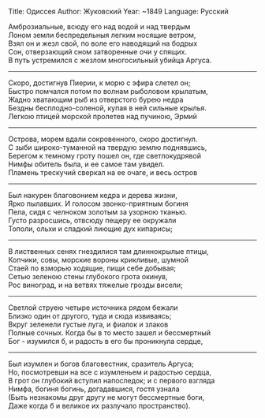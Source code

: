 Title: Одиссея
Author: Жуковский
Year: ~1849
Language: Русский  

Амброзиальные, всюду его над водой и над твердым<br />
Лоном земли беспредельныя легким носящие ветром,<br />
Взял он и жезл свой, по воле его наводящий на бодрых<br />
Сон, отверзающий сном затворенные очи у спящих.<br />
В путь устремился с жезлом многосильный убийца Аргуса.<br />

---
Скоро, достигнув Пиерии, к морю с эфира слетел он;<br />
Быстро помчался потом по волнам рыболовом крылатым,<br />
Жадно хватающим рыб из отверстого бурею недра<br />
Бездны бесплодно-соленой, купая в ней сильные крылья.<br />
Легкою птицей морской пролетев над пучиною, Эрмий<br />

---
Острова, морем вдали сокровенного, скоро достигнул.<br />
С зыби широко-туманной на твердую землю поднявшись,<br />
Берегом к темному гроту пошел он, где светлокудрявой<br />
Нимфы обитель была, и ее самое там увидел.<br />
Пламень трескучий сверкал на ее очаге, и весь остров<br />

---
Был накурен благовонием кедра и дерева жизни,<br />
Ярко пылавших. И голосом звонко-приятным богиня<br />
Пела, сидя с челноком золотым за узорною тканью.<br />
Густо разросшись, отвсюду пещеру ее окружали<br />
Тополи, ольхи и сладкий лиющие дух кипарисы;<br />

---
В лиственных сенях гнездилися там длиннокрылые птицы,<br />
Копчики, совы, морские вороны крикливые, шумной<br />
Стаей по взморью ходящие, пищи себе добывая;<br />
Сетью зеленою стены глубокого грота окинув,<br />
Рос виноград, и на ветвях тяжелые грозды висели;<br />

---
Светлой струею четыре источника рядом бежали<br />
Близко один от другого, туда и сюда извиваясь;<br />
Вкруг зеленели густые луга, и фиалок и злаков<br />
Полные сочных. Когда бы в то место зашел и бессмертный<br />
Бог - изумился б, и радость в его бы проникнула сердце,<br />

---
Был изумлен и богов благовестник, сразитель Аргуса;<br />
Но, посмотревши на все с изумленьем и радостью сердца,<br />
В грот он глубокий вступил напоследок; и с первого взгляда<br />
Нимфа, богиня богинь, догадавшися, гостя узнала<br />
(Быть незнакомы друг другу не могут бессмертные боги,<br />
Даже когда б и великое их разлучало пространство).<br />
